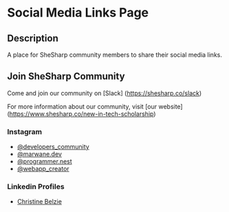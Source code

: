 
# Social Media Links Page

## Description 

A place for SheSharp community members to share their social media links.

## Join SheSharp Community
  
Come and join our community on [Slack] (https://shesharp.co/slack)

For more information about our community, visit [our website] (https://www.shesharp.co/new-in-tech-scholarship)

### Instagram
- [@developers_community](https://www.instagram.com/developers_community_._/)
- [@marwane.dev](https://www.instagram.com/marwane.dev/)
- [@programmer.nest](https://www.instagram.com/programmer.nest/)
- [@webapp_creator](https://www.instagram.com/webapp_creator/)

### Linkedin Profiles


- [Christine Belzie](https://www.linkedin.com/in/christinebelzie)

